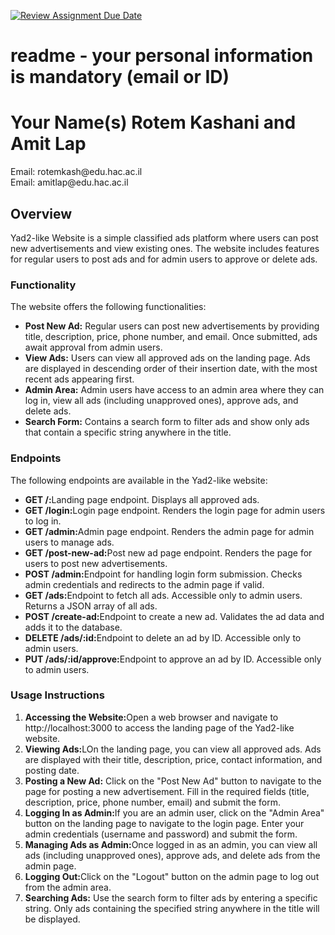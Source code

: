 [![Review Assignment Due Date](https://classroom.github.com/assets/deadline-readme-button-24ddc0f5d75046c5622901739e7c5dd533143b0c8e959d652212380cedb1ea36.svg)](https://classroom.github.com/a/KnqVbps7)
# readme - your personal information is mandatory (email or ID)
<h1>Your Name(s) Rotem Kashani and Amit Lap</h1>
<p>Email: rotemkash@edu.hac.ac.il<br/>
  Email: amitlap@edu.hac.ac.il
</p>
<h2>Overview</h2>
<p>Yad2-like Website is a simple classified ads platform where users can post new advertisements and view existing ones.
The website includes features for regular users to post ads and for admin users to approve or delete ads.</p>

<h3>Functionality</h3>
<p>The website offers the following functionalities:</p>
<ul>
<li><b>Post New Ad:</b> Regular users can post new advertisements by providing title, description, price, phone number, 
and email. Once submitted, ads await approval from admin users.</li>
<li><b>View Ads:</b> Users can view all approved ads on the landing page. Ads are displayed in descending order of their
insertion date, with the most recent ads appearing first.</li>
<li><b>Admin Area:</b> Admin users have access to an admin area where they can log in, view all ads
(including unapproved ones), approve ads, and delete ads.</li>
<li><b>Search Form:</b> Contains a search form to filter ads and show only ads that contain a specific string
anywhere in the title.</li>
</ul>

<h3> Endpoints</h3>
<p>The following endpoints are available in the Yad2-like website:</p>
<ul>
<li><b>GET /:</b>Landing page endpoint. Displays all approved ads.</li>
<li><b>GET /login:</b>Login page endpoint. Renders the login page for admin users to log in.</li>
<li><b>GET /admin:</b>Admin page endpoint. Renders the admin page for admin users to manage ads.</li>
<li><b>GET /post-new-ad:</b>Post new ad page endpoint. Renders the page for users to post new advertisements.</li>
<li><b>POST /admin:</b>Endpoint for handling login form submission. Checks admin credentials and redirects to the admin
page if valid.</li>
<li><b>GET /ads:</b>Endpoint to fetch all ads. Accessible only to admin users. Returns a JSON array of all ads.</li>
<li><b>POST /create-ad:</b>Endpoint to create a new ad. Validates the ad data and adds it to the database.</li>
<li><b>DELETE /ads/:id:</b>Endpoint to delete an ad by ID. Accessible only to admin users.</li>
<li><b>PUT /ads/:id/approve:</b>Endpoint to approve an ad by ID. Accessible only to admin users.</li>
</ul>

<h3>Usage Instructions</h3>
<ol>
<li><b>Accessing the Website:</b>Open a web browser and navigate to http://localhost:3000 to access the landing page
of the Yad2-like website.</li>
<li><b>Viewing Ads:</b>LOn the landing page, you can view all approved ads. Ads are displayed with their title, 
description, price, contact information, and posting date.</li>
<li><b>Posting a New Ad:</b> Click on the "Post New Ad" button to navigate to the page for posting a new advertisement.
Fill in the required fields (title, description, price, phone number, email) and submit the form.</li>
<li><b>Logging In as Admin:</b>If you are an admin user, click on the "Admin Area" button on the landing page to 
navigate to the login page. Enter your admin credentials (username and password) and submit the form.</li>
<li><b>Managing Ads as Admin:</b>Once logged in as an admin, you can view all ads (including unapproved ones), approve
ads, and delete ads from the admin page.</li>
<li><b>Logging Out:</b>Click on the "Logout" button on the admin page to log out from the admin area.</li>
<li><b>Searching Ads:</b> Use the search form to filter ads by entering a specific string. Only ads containing the
specified string anywhere in the title will be displayed.</li>
</ol>